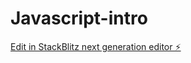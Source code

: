 # Javascript-intro

[Edit in StackBlitz next generation editor ⚡️](https://stackblitz.com/~/github.com/adibadi12/Javascript-intro)